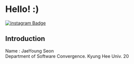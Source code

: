 # Hello! :)
[![instagram Badge](http://img.shields.io/badge/-instagram-#E4405F?style=flat-square&logo=instagram&link=https://www.instagram.com/seon_jae_0/)](https://www.instagram.com/seon_jae_0/)
## Introduction
Name : JaeYoung Seon<br>
Department of Software Convergence. Kyung Hee Univ. 20

<!--
**tjswodud/tjswodud** is a ✨ _special_ ✨ repository because its `README.md` (this file) appears on your GitHub profile.

Here are some ideas to get you started:

- 🔭 I’m currently working on ...
- 🌱 I’m currently learning ...
- 👯 I’m looking to collaborate on ...
- 🤔 I’m looking for help with ...
- 💬 Ask me about ...
- 📫 How to reach me: ...
- 😄 Pronouns: ...
- ⚡ Fun fact: ...
-->
